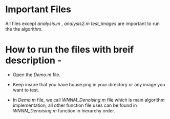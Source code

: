 # Important Files

All files except *analysis.m* , *analysis2.m* *test_images* are important to run the the algorithm.

# How to run the files with breif description -

- Open the *Demo.m* file.

- Keep insure that you have house.png in your directory or any image you want to test.

- In *Demo.m* file, we call *WNNM_Denoising.m* file which is main algorithm implementation, all other function file uses can be found in *WNNM_Denoising.m* function in hierarchy order.